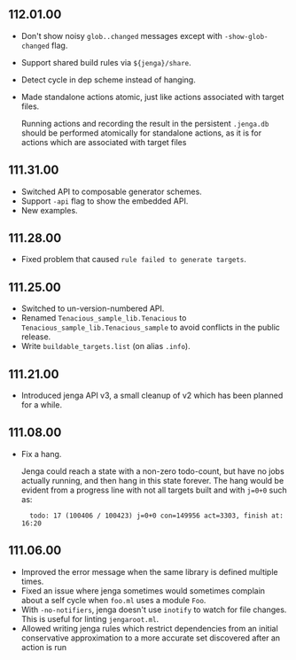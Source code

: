 ## 112.01.00

- Don't show noisy `glob..changed` messages except with `-show-glob-changed` flag.
- Support shared build rules via `${jenga}/share`.
- Detect cycle in dep scheme instead of hanging.
- Made standalone actions atomic, just like actions associated with
  target files.

  Running actions and recording the result in the persistent
  `.jenga.db` should be performed atomically for standalone actions,
  as it is for actions which are associated with target files


## 111.31.00

- Switched API to composable generator schemes.
- Support `-api` flag to show the embedded API.
- New examples.

## 111.28.00

- Fixed problem that caused `rule failed to generate targets`.

## 111.25.00

- Switched to un-version-numbered API.
- Renamed `Tenacious_sample_lib.Tenacious` to
  `Tenacious_sample_lib.Tenacious_sample` to avoid conflicts in the
  public release.
- Write `buildable_targets.list` (on alias `.info`).

## 111.21.00

- Introduced jenga API v3, a small cleanup of v2 which has been planned
  for a while.

## 111.08.00

- Fix a hang.

    Jenga could reach a state with a non-zero todo-count, but have no
    jobs actually running, and then hang in this state forever. The hang
    would be evident from a progress line with not all targets built and
    with `j=0+0` such as:

        todo: 17 (100406 / 100423) j=0+0 con=149956 act=3303, finish at: 16:20

## 111.06.00

- Improved the error message when the same library is defined multiple
  times.
- Fixed an issue where jenga sometimes would sometimes complain about
  a self cycle when `foo.ml` uses a module `Foo`.
- With `-no-notifiers`, jenga doesn't use `inotify` to watch for file
  changes.  This is useful for linting `jengaroot.ml`.
- Allowed writing jenga rules which restrict dependencies from an
  initial conservative approximation to a more accurate set discovered
  after an action is run

